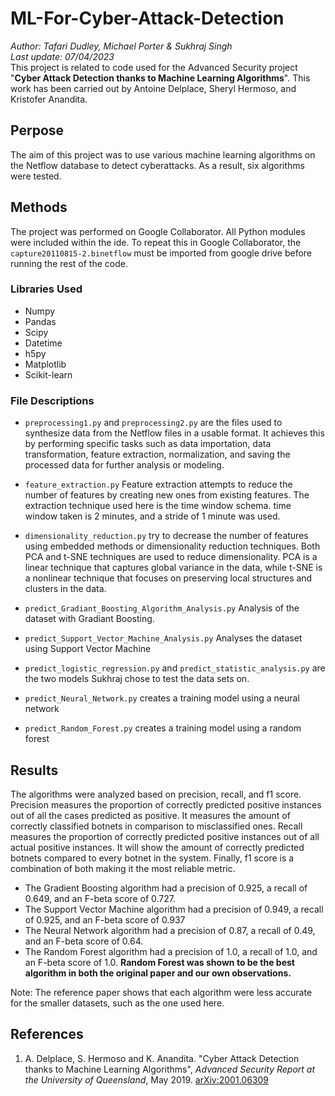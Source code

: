 # ML-For-Cyber-Attack-Detection
_Author: Tafari Dudley, Michael Porter & Sukhraj Singh_  
_Last update: 07/04/2023_  
This project is related to code used for the Advanced Security project "__Cyber Attack Detection thanks to Machine Learning Algorithms__". This work has been carried out by Antoine Delplace, Sheryl Hermoso, and Kristofer Anandita.
## Perpose
The aim of this project was to use various machine learning algorithms on the Netflow database to detect cyberattacks. As a result, six algorithms were tested. 
## Methods
The project was performed on Google Collaborator. All Python modules were included within the ide. To repeat this in Google Collaborator, the `capture20110815-2.binetflow` must be imported from google drive before running the rest of the code. 
### Libraries Used
- Numpy
- Pandas
- Scipy
- Datetime
- h5py
- Matplotlib
- Scikit-learn
### File Descriptions
- `preprocessing1.py` and `preprocessing2.py` are the files used to synthesize data from the Netflow files in a usable format. It achieves this by performing specific tasks such as data importation, data transformation, feature extraction, normalization, and saving the processed data for further analysis or modeling.

- `feature_extraction.py` Feature extraction attempts to reduce the number of features by creating new ones from existing features. The extraction technique used here is the time window schema. time window taken is 2 minutes, and a stride of 1 minute was used.
   
- `dimensionality_reduction.py` try to decrease the number of features using embedded methods or dimensionality reduction techniques. Both PCA and t-SNE techniques are used to reduce dimensionality. PCA is a linear technique that captures global variance in the data, while t-SNE is a nonlinear technique that focuses on preserving local structures and clusters in the data.

- `predict_Gradiant_Boosting_Algorithm_Analysis.py` Analysis of the dataset with Gradiant Boosting.
  
- `predict_Support_Vector_Machine_Analysis.py` Analyses the dataset using Support Vector Machine
  
- `predict_logistic_regression.py` and `predict_statistic_analysis.py` are the two models Sukhraj chose to test the data sets on.

- `predict_Neural_Network.py` creates a training model using a neural network
  
- `predict_Random_Forest.py` creates a training model using a random forest
## Results
The algorithms were analyzed based on precision, recall, and f1 score. Precision measures the proportion of correctly predicted positive instances out of all the cases predicted as positive. It measures the amount of correctly classified botnets in comparison to misclassified ones. Recall measures the proportion of correctly predicted positive instances out of all actual positive instances. It will show the amount of correctly predicted botnets compared to every botnet in the system. Finally, f1 score is a combination of both making it the most reliable metric.

- The Gradient Boosting algorithm had a precision of 0.925, a recall of 0.649, and an F-beta score of 0.727.
- The Support Vector Machine algorithm had a precision of 0.949, a recall of 0.925, and an F-beta score of 0.937
- The Neural Network algorithm had a precision of 0.87, a recall of 0.49, and an F-beta score of 0.64.
- The Random Forest algorithm had a precision of 1.0, a recall of 1.0, and an F-beta score of 1.0. **Random Forest was shown to be the best algorithm in both the original paper and our own observations.**

Note: The reference paper shows that each algorithm were less accurate for the smaller datasets, such as the one used here. 

## References
1. A. Delplace, S. Hermoso and K. Anandita. "Cyber Attack Detection thanks to Machine Learning Algorithms", _Advanced Security Report at the University of Queensland_, May 2019. [arXiv:2001.06309](https://arxiv.org/abs/2001.06309)

